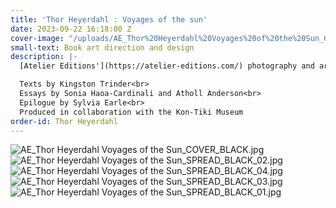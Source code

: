 ```yaml
---
title: 'Thor Heyerdahl : Voyages of the sun'
date: 2023-09-22 16:18:00 Z
cover-image: "/uploads/AE_Thor%20Heyerdahl%20Voyages%20of%20the%20Sun_GIF_BLACK.gif"
small-text: Book art direction and design
description: |-
  [Atelier Editions'](https://atelier-editions.com/) photography and archives book about the Norwegian explorer Thor Heyerdahl.<br>

  Texts by Kingston Trinder<br>
  Essays by Sonia Haoa-Cardinali and Atholl Anderson<br>
  Epilogue by Sylvia Earle<br>
  Produced in collaboration with the Kon-Tiki Museum
order-id: Thor Heyerdahl
---
```


![AE_Thor Heyerdahl Voyages of the Sun_COVER_BLACK.jpg](/uploads/AE_Thor%20Heyerdahl%20Voyages%20of%20the%20Sun_COVER_BLACK.jpg)![AE_Thor Heyerdahl Voyages of the Sun_SPREAD_BLACK_02.jpg](/uploads/AE_Thor%20Heyerdahl%20Voyages%20of%20the%20Sun_SPREAD_BLACK_02.jpg)![AE_Thor Heyerdahl Voyages of the Sun_SPREAD_BLACK_04.jpg](/uploads/AE_Thor%20Heyerdahl%20Voyages%20of%20the%20Sun_SPREAD_BLACK_04.jpg)![AE_Thor Heyerdahl Voyages of the Sun_SPREAD_BLACK_03.jpg](/uploads/AE_Thor%20Heyerdahl%20Voyages%20of%20the%20Sun_SPREAD_BLACK_03.jpg)![AE_Thor Heyerdahl Voyages of the Sun_SPREAD_BLACK_01.jpg](/uploads/AE_Thor%20Heyerdahl%20Voyages%20of%20the%20Sun_SPREAD_BLACK_01.jpg)